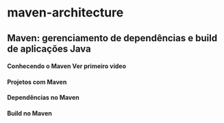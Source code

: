 # maven-architecture
## Maven: gerenciamento de dependências e build de aplicações Java
#### Conhecendo o Maven Ver primeiro vídeo
#### Projetos com Maven
#### Dependências no Maven
#### Build no Maven
